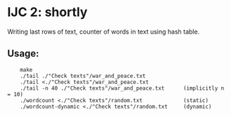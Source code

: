 
# IJC 2: shortly

Writing last rows of text, counter of words in text using hash table.

## Usage:
``` terminal
    make
    ./tail ./"Check texts"/war_and_peace.txt
    ./tail <./"Check texts"/war_and_peace.txt
    ./tail -n 40 ./"Check texts"/war_and_peace.txt      (implicitly n = 10)
    ./wordcount <./"Check texts"/random.txt             (static)
    ./wordcount-dynamic <./"Check texts"/random.txt     (dynamic)
```
